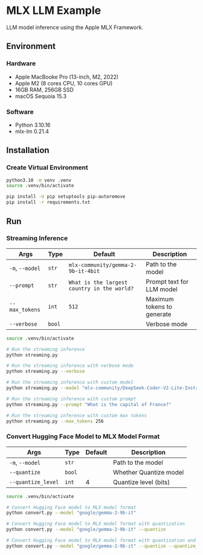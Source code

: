 # MLX LLM Example

LLM model inference using the Apple MLX Framework.

## Environment

### Hardware

- Apple MacBooke Pro (13-inch, M2, 2022)
- Apple M2 (8 cores CPU, 10 cores GPU)
- 16GB RAM, 256GB SSD
- macOS Sequoia 15.3

### Software

- Python 3.10.16
- mlx-lm 0.21.4

## Installation

### Create Virtual Environment

```bash
python3.10 -m venv .venv
source .venv/bin/activate
```

```bash
pip install -U pip setuptools pip-autoremove
pip install -r requirements.txt
```

## Run

### Streaming Inference

| Args            | Type   | Default                                     | Description                |
| --------------- | ------ | ------------------------------------------- | -------------------------- |
| `-m`, `--model` | `str`  | `mlx-community/gemma-2-9b-it-4bit`          | Path to the model          |
| `--prompt`      | `str`  | `What is the largest country in the world?` | Prompt text for LLM model  |
| `--max_tokens`  | `int`  | `512`                                       | Maximum tokens to generate |
| `--verbose`     | `bool` |                                             | Verbose mode               |

```bash
source .venv/bin/activate

# Run the streaming inference
python streaming.py

# Run the streaming inference with verbose mode
python streaming.py --verbose

# Run the streaming inference with custom model
python streaming.py --model "mlx-community/DeepSeek-Coder-V2-Lite-Instruct-4bit-mlx"

# Run the streaming inference with custom prompt
python streaming.py --prompt "What is the capital of France?"

# Run the streaming inference with custom max tokens
python streaming.py --max_tokens 256
```

### Convert Hugging Face Model to MLX Model Format

| Args               | Type   | Default | Description            |
| ------------------ | ------ | ------- | ---------------------- |
| `-m`, `--model`    | `str`  |         | Path to the model      |
| `--quantize`       | `bool` |         | Whether Quantize model |
| `--quantize_level` | `int`  | 4       | Quantize level (bits)  |

```bash
source .venv/bin/activate

# Convert Hugging Face model to MLX model format
python convert.py --model "google/gemma-2-9b-it"

# Convert Hugging Face model to MLX model format with quantization
python convert.py --model "google/gemma-2-9b-it" --quantize

# Convert Hugging Face model to MLX model format with quantization and custom quantize level
python convert.py --model "google/gemma-2-9b-it" --quantize --quantize_level 8
```
